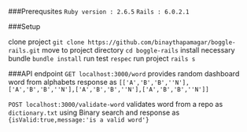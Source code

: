 ###Prerequsites
`Ruby version : 2.6.5`
`Rails : 6.0.2.1`

###Setup

clone project `git clone https://github.com/binaythapamagar/boggle-rails.git`
move to project directory `cd boggle-rails`
install necessary bundle `bundle install`
run test `respec`
run project `rails s`

###API endpoint
`GET localhost:3000/word` provides random dashboard word from alphabets response as `[['A','B','B',''N'],['A','B','B',''N'],['A','B','B',''N'],['A','B','B',''N']]`

`POST localhost:3000/validate-word` validates word from a repo as `dictionary.txt` using Binary search and response as `{isValid:true,message:'is a valid word'}`

